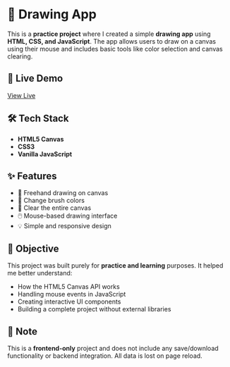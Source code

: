 # 🎨 Drawing App

This is a **practice project** where I created a simple **drawing app** using **HTML, CSS, and JavaScript**. The app allows users to draw on a canvas using their mouse and includes basic tools like color selection and canvas clearing.

## 🔗 Live Demo

[View Live](https://umernadim.github.io/drawing_app/)

## 🛠️ Tech Stack

* **HTML5 Canvas**
* **CSS3**
* **Vanilla JavaScript**

## ✨ Features

* 🎨 Freehand drawing on canvas
* 🌈 Change brush colors
* 🧹 Clear the entire canvas
* 🖱️ Mouse-based drawing interface
* 💡 Simple and responsive design


## 🎯 Objective

This project was built purely for **practice and learning** purposes. It helped me better understand:

* How the HTML5 Canvas API works
* Handling mouse events in JavaScript
* Creating interactive UI components
* Building a complete project without external libraries

## 📌 Note

This is a **frontend-only** project and does not include any save/download functionality or backend integration. All data is lost on page reload.
